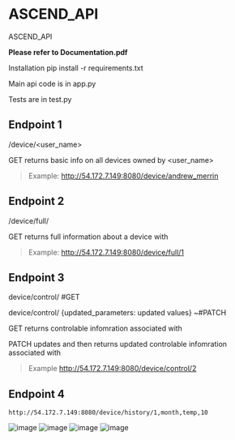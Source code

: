# ASCEND_API
ASCEND_API


**Please refer to Documentation.pdf**

Installation
pip install -r requirements.txt

Main api code is in app.py

Tests are in test.py



    
## Endpoint 1
/device/<user_name>

GET returns basic info on all devices owned by <user_name>

>Example: 
    http://54.172.7.149:8080/device/andrew_merrin

## Endpoint 2
/device/full/<id>

GET returns full information about a device with <id>

>Example: 
    http://54.172.7.149:8080/device/full/1

## Endpoint 3
    
device/control/<id> #GET
    
device/control/<id> {updated_parameters: updated values} ~#PATCH
    
GET returns controlable infomration associated with <id>
    
PATCH updates and then returns updated controlable infomration associated with <id>
    
>Example
    http://54.172.7.149:8080/device/control/2

## Endpoint 4
    http://54.172.7.149:8080/device/history/1,month,temp,10
    
    

![image](https://user-images.githubusercontent.com/78210129/155620634-f4b98146-7756-406f-b898-21dbe88195c4.png)
![image](https://user-images.githubusercontent.com/78210129/155620668-0d1f9ac1-a40b-4e8b-9fe6-d4a212a7946c.png)
![image](https://user-images.githubusercontent.com/78210129/155688173-d3204057-96a4-44de-8649-d73160a1507c.png)
![image](https://user-images.githubusercontent.com/78210129/155620979-07e4f846-c709-44ed-b525-22448c6001ae.png)
